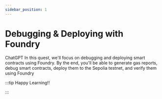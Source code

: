 ```yaml
---
sidebar_position: 1
---
```


# Debugging & Deploying with Foundry

ChatGPT
In this quest, we'll focus on debugging and deploying smart contracts using Foundry. By the end, you'll be able to generate gas reports, debug smart contracts, deploy them to the Sepolia testnet, and verify them using Foundry

:::tip Happy Learning!!

<QuestButton text="Go To Quest" link="https://app.stackup.dev/quest_page/debugging--deploying-with-foundry" />

:::
